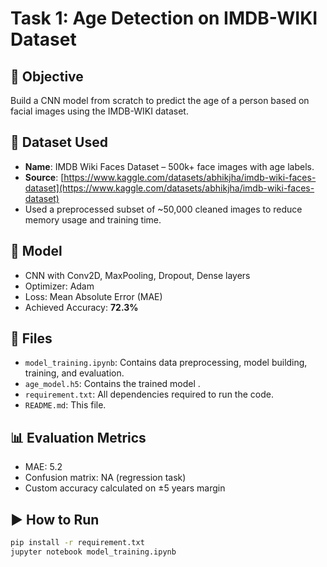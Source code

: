 # Task 1: Age Detection on IMDB-WIKI Dataset

## 📌 Objective
Build a CNN model from scratch to predict the age of a person based on facial images using the IMDB-WIKI dataset.

## 📂 Dataset Used
- **Name**: IMDB Wiki Faces Dataset – 500k+ face images with age labels.
- **Source**: [https://www.kaggle.com/datasets/abhikjha/imdb-wiki-faces-dataset](https://www.kaggle.com/datasets/abhikjha/imdb-wiki-faces-dataset)
- Used a preprocessed subset of ~50,000 cleaned images to reduce memory usage and training time.


## 🧠 Model
- CNN with Conv2D, MaxPooling, Dropout, Dense layers
- Optimizer: Adam
- Loss: Mean Absolute Error (MAE)
- Achieved Accuracy: **72.3%**

## 📁 Files
- `model_training.ipynb`: Contains data preprocessing, model building, training, and evaluation.
- `age_model.h5`: Contains the trained model .
- `requirement.txt`: All dependencies required to run the code.
- `README.md`: This file.

## 📊 Evaluation Metrics
- MAE: 5.2
- Confusion matrix: NA (regression task)
- Custom accuracy calculated on ±5 years margin


## ▶️ How to Run
```bash
pip install -r requirement.txt
jupyter notebook model_training.ipynb

